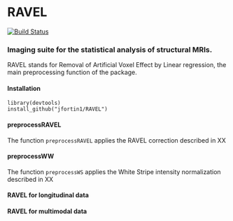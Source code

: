 # RAVEL
[![Build Status](https://travis-ci.org/Jfortin1/RAVEL.svg?branch=master)](https://travis-ci.org/Jfortin1/RAVEL)

### Imaging suite for the statistical analysis of structural MRIs. 

RAVEL stands for Removal of Artificial Voxel Effect by Linear regression, the main preprocessing function of the package. 

#### Installation

```{r}
library(devtools)
install_github("jfortin1/RAVEL")
```


#### preprocessRAVEL

The function `preprocessRAVEL` applies the RAVEL correction described in XX


#### preprocessWW

The function `preprocessWS` applies the White Stripe intensity normalization described in XX

#### RAVEL for longitudinal data

#### RAVEL for multimodal data




